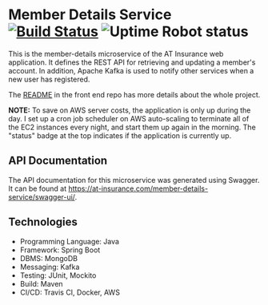# Member Details Service [![Build Status](https://travis-ci.com/abhithube/member-details-service.svg?branch=master)](https://travis-ci.com/abhithube/member-details-service) ![Uptime Robot status](https://img.shields.io/uptimerobot/status/m786310900-fa52e03e0fe63ff0ba93b3f0?label=status)


This is the member-details microservice of the AT Insurance web application. It defines the REST API for retrieving and updating a member's account. In addition, Apache Kafka is used to notify other services when a new user has registered.

The [README](https://github.com/abhithube/insurance-portal-angular) in the front end repo has more details about the whole project.

**NOTE:** To save on AWS server costs, the application is only up during the day. I set up a cron job scheduler on AWS auto-scaling to terminate all of the EC2 instances every night, and start them up again in the morning. The "status" badge at the top indicates if the application is currently up.

## API Documentation
The API documentation for this microservice was generated using Swagger. It can be found at https://at-insurance.com/member-details-service/swagger-ui/.

## Technologies
- Programming Language: Java
- Framework: Spring Boot
- DBMS: MongoDB
- Messaging: Kafka
- Testing: JUnit, Mockito
- Build: Maven
- CI/CD: Travis CI, Docker, AWS
